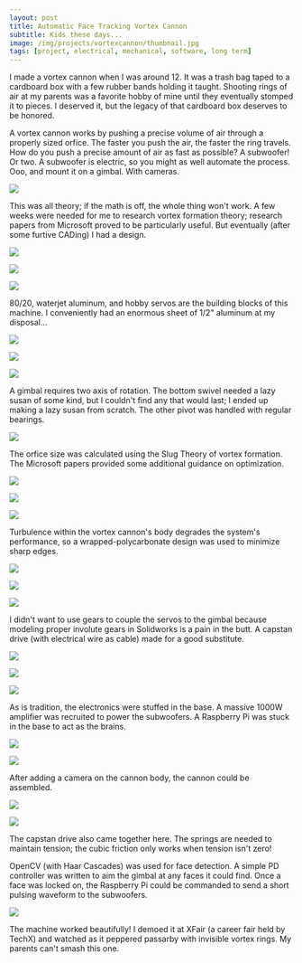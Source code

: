 ```yaml
---
layout: post
title: Automatic Face Tracking Vortex Cannon
subtitle: Kids these days...
image: /img/projects/vortexcannon/thumbnail.jpg
tags: [project, electrical, mechanical, software, long term]
---
```


I made a vortex cannon when I was around 12. It was a trash bag taped to a cardboard box with a few rubber bands holding it taught. Shooting rings of air at my parents was a favorite hobby of mine until they eventually stomped it to pieces. I deserved it, but the legacy of that cardboard box deserves to be honored.

A vortex cannon works by pushing a precise volume of air through a properly sized orfice. The faster you push the air, the faster the ring travels. How do you push a precise amount of air as fast as possible? A subwoofer! Or two. A subwoofer is electric, so you might as well automate the process. Ooo, and mount it on a gimbal. With cameras.

![](/img/projects/vortexcannon/1.png)

This was all theory; if the math is off, the whole thing won't work. A few weeks were needed for me to research vortex formation theory; research papers from Microsoft proved to be particularly useful. But eventually (after some furtive CADing) I had a design.

![](/img/projects/vortexcannon/2.jpg)

![](/img/projects/vortexcannon/3.jpg)

![](/img/projects/vortexcannon/4.jpg)

80/20, waterjet aluminum, and hobby servos are the building blocks of this machine. I conveniently had an enormous sheet of 1/2" aluminum at my disposal...

![](/img/projects/vortexcannon/5.jpg)

![](/img/projects/vortexcannon/6.jpg)

![](/img/projects/vortexcannon/7.jpg)

A gimbal requires two axis of rotation. The bottom swivel needed a lazy susan of some kind, but I couldn't find any that would last; I ended up making a lazy susan from scratch. The other pivot was handled with regular bearings.

![](/img/projects/vortexcannon/8.jpg)

The orfice size was calculated using the Slug Theory of vortex formation. The Microsoft papers provided some additional guidance on optimization.

![](/img/projects/vortexcannon/9.jpg)

![](/img/projects/vortexcannon/10.jpg)

![](/img/projects/vortexcannon/11.jpg)

Turbulence within the vortex cannon's body degrades the system's performance, so a wrapped-polycarbonate design was used to minimize sharp edges.

![](/img/projects/vortexcannon/12.jpg)

![](/img/projects/vortexcannon/13.jpg)

![](/img/projects/vortexcannon/14.jpg)

I didn't want to use gears to couple the servos to the gimbal because modeling proper involute gears in Solidworks is a pain in the butt. A capstan drive (with electrical wire as cable) made for a good substitute.

![](/img/projects/vortexcannon/15.jpg)

![](/img/projects/vortexcannon/16.jpg)

![](/img/projects/vortexcannon/17.jpg)

As is tradition, the electronics were stuffed in the base. A massive 1000W amplifier was recruited to power the subwoofers. A Raspberry Pi was stuck in the base to act as the brains.

![](/img/projects/vortexcannon/18.jpg)

![](/img/projects/vortexcannon/19.jpg)

After adding a camera on the cannon body, the cannon could be assembled.

![](/img/projects/vortexcannon/20.jpg)

![](/img/projects/vortexcannon/21.jpg)

The capstan drive also came together here. The springs are needed to maintain tension; the cubic friction only works when tension isn't zero!

OpenCV (with Haar Cascades) was used for face detection. A simple PD controller was written to aim the gimbal at any faces it could find. Once a face was locked on, the Raspberry Pi could be commanded to send a short pulsing waveform to the subwoofers.

![](/img/projects/vortexcannon/22.jpg)

The machine worked beautifully! I demoed it at XFair (a career fair held by TechX) and watched as it peppered passarby with invisible vortex rings. My parents can't smash this one.